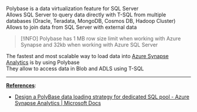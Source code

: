 Polybase is a data virtualization feature for SQL Server  
Allows SQL Server to query data directly with T-SQL from multiple databases (Oracle, Teradata, MongoDB, Cosmos DB, Hadoop Cluster)  
Allows to join data from SQL Server with external data

 > [!INFO]
 > Polybase has 1 MB row size limit when working with Azure Synapse and 32kb when working with Azure SQL Server

The fastest and most scalable way to load data into [Azure Synapse Analytics](../Azure%20Analytics%20Services/Azure%20Synapse%20Analytics/Azure%20Synapse%20Analytics.md) is by using Polybase  
They allow to access data in Blob and ADLS using T-SQL

---

**<u>References</u>**:

* [Design a PolyBase data loading strategy for dedicated SQL pool - Azure Synapse Analytics | Microsoft Docs](https://docs.microsoft.com/en-us/azure/synapse-analytics/sql/load-data-overview)
